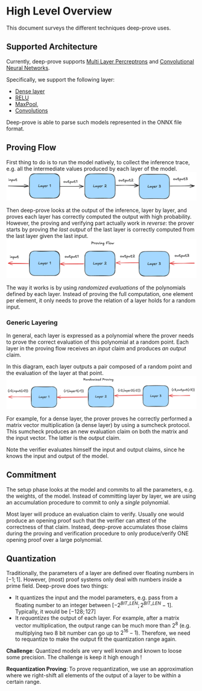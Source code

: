 # High Level Overview

This document surveys the different techniques deep-prove uses.

## Supported Architecture

Currently, deep-prove supports [Multi Layer Percreptrons](https://en.wikipedia.org/wiki/Multilayer_perceptron) and [Convolutional Neural Networks](https://en.wikipedia.org/wiki/Convolutional_neural_network).

Specifically, we support the following layer:
* [Dense layer](https://keras.io/api/layers/core_layers/dense/)
* [RELU](https://en.wikipedia.org/wiki/Rectifier_(neural_networks))
* [MaxPool](https://deepai.org/machine-learning-glossary-and-terms/max-pooling),
* [Convolutions](https://en.wikipedia.org/wiki/Convolutional_neural_network)

Deep-prove is able to parse such models represented in the ONNX file format.

## Proving Flow

First thing to do is to run the model natively, to collect the inference trace, e.g. all the intermediate values produced by each layer of the model.
![Inference](assets/inference.png)

Then deep-prove looks at the output of the inference, layer by layer, and proves each layer has correctly computed the output with high probability. 
However, the proving and verifying part actually work in _reverse_: the prover starts by proving *the last output* of the last layer is correctly computed from the last layer given the last input. 
![Proving Flow](assets/proving_flow.png)

The way it works is by using *randomized evaluations* of the polynomials defined by each layer. Instead of proving the full computation, one element per element, it only needs to prove the relation of a layer holds for a random input.

### Generic Layering

In general, each layer is expressed as a polynomial where the prover needs to prove the correct evaluation of this polynomial at a random point. 
Each layer in the proving flow receives an _input_ claim and produces _an output_ claim. 


In this diagram, each layer outputs a pair composed of a random point and the evaluation of the layer at that point.
![Randomized Proving](assets/randomized_proving.png)

For example, for a dense layer, the prover proves he correctly performed a matrix vector multiplication (a dense layer) by using a sumcheck protocol. This sumcheck produces an new evaluation claim on both the matrix and the input vector. The latter is the _output_ claim.

Note the verifier evaluates himself the input and output claims, since he knows the input and output of the model.

## Commitment

The setup phase looks at the model and commits to all the parameters, e.g. the weights, of the model. Instead of committing layer by layer, we are using an accumulation procedure to commit to only a _single_ polynomial.

Most layer will produce an evaluation claim to verify. Usually one would produce an opening proof such that the verifier can attest of the correctness of that claim. Instead, deep-prove
accumulates those claims during the proving and verification procedure to only produce/verify ONE opening proof over a large polynomial.


## Quantization

Traditionally, the parameters of a layer are defined over floating numbers in $[-1;1]$. However, (most) proof systems only deal with numbers inside a prime field. 
Deep-prove does two things:
* It quantizes the input and the model parameters, e.g. pass from a floating number to an integer between $[-2^{BIT\_LEN};2^{BIT\_LEN}-1]$. Typically, it would be $[-128;127]$
* It _requantizes_ the output of each layer. For example, after a matrix vector multiplication, the output range can be much more than $2^8$ (e.g. multiplying two 8 bit number can go up to $2^{16}-1$). Therefore, we need to requantize to make the output fit the quantization range again.

**Challenge**: Quantized models are very well known and known to loose some precision. The challenge is keep it high enough !

**Requantization Proving**: To prove requantization, we use an approximation where we right-shift all elements of the output of a layer to be within a certain range. 